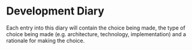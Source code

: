 # Development Diary
Each entry into this diary will contain the choice being made, the type of choice being made (e.g. architecture, technology, implementation) and a rationale for making the choice.


